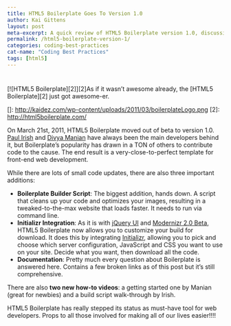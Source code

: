 ```yaml
---
title: HTML5 Boilerplate Goes To Version 1.0
author: Kai Gittens
layout: post
meta-excerpt: A quick review of HTML5 Boilerplate version 1.0, discussing the new build script for site optimization and custom site template build
permalink: /html5-boilerplate-version-1/
categories: coding-best-practices
cat-name: "Coding Best Practices"
tags: [html5]
---
```

# 

[![HTML5 Boilerplate][2]][2]As if it wasn’t awesome already, the [HTML5 Boilerplate][2] just got awesome-er.

 []: http://kaidez.com/wp-content/uploads/2011/03/boilerplateLogo.png
 [2]: http://html5boilerplate.com/

On March 21st, 2011, HTML5 Boilerplate moved out of beta to version 1.0. [Paul Irish][3] and [Divya Manian][4] have always been the main developers behind it, but Boilerplate’s popularity has drawn in a TON of others to contribute code to the cause. The end result is a very-close-to-perfect template for front-end web development.

 [3]: http://paulirish.com/
 [4]: http://nimbu.in/

While there are lots of small code updates, there are also three important additions:

*   **Boilerplate Builder Script**: The biggest addition, hands down. A script that cleans up your code and optimizes your images, resulting in a tweaked-to-the-max website that loads faster. It needs to run via command line.
*   **Initializr Integration**: As it is with [jQuery UI][5] and [Modernizr 2.0 Beta][6], HTML5 Boilerplate now allows you to customize your build for download. It does this by integrating [Initializr][7], allowing you to pick and choose which server configuration, JavaScript and CSS you want to use on your site. Decide what you want, then download all the code.
*   **Documentation**: Pretty much every question about Boilerplate is answered here. Contains a few broken links as of this post but it’s still comprehensive.

 [5]: http://jqueryui.com/download
 [6]: http://modernizr.github.com/Modernizr/2.0-beta/
 [7]: http://initializr.com/

There are also **two new how-to videos**: a getting started one by Manian (great for newbies) and a build script walk-through by Irish.

HTML5 Boilerplate has really stepped its status as must-have tool for web developers. Props to all those involved for making all of our lives easier!!!!